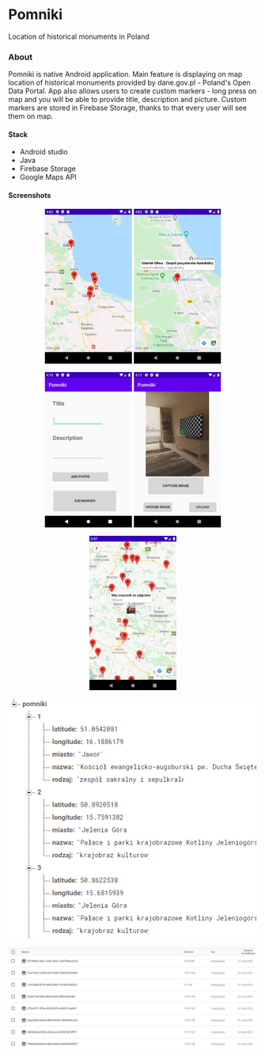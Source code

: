 # Pomniki

Location of historical monuments in Poland


### About

Pomniki is native Android application. Main feature is displaying on map location of historical monuments provided by dane.gov.pl -
Poland's Open Data Portal. App also allows users to create custom markers - long press on map and you will be able to provide title, description and picture. 
Custom markers are stored in Firebase Storage, thanks to that every user will see them on map.

#### Stack
- Android studio
- Java
- Firebase Storage
- Google Maps API
   
   
#### Screenshots
  

<p align="center">
  <img src="screenshots/map.png" width="35%">
  <img src="screenshots/marker.png" width="35%">
</p>

<p align="center">
  <img src="screenshots/custommarker.png" width="35%">
  <img src="screenshots/photo.png" width="35%">
</p>

<p align="center">
   <img src="screenshots/CustomMarker.png" width="35%">
</p>

<p align="center">
   <img src="screenshots/firebase.png" width="100%">
</p>

<p align="center">
   <img src="screenshots/database.jpg" width="100%">
</p>
    

